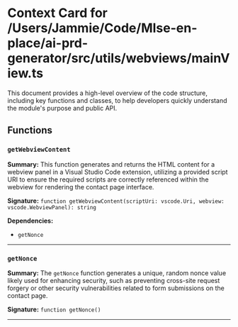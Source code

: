 # Context Card for /Users/Jammie/Code/MIse-en-place/ai-prd-generator/src/utils/webviews/mainView.ts

This document provides a high-level overview of the code structure, including key functions and classes, to help developers quickly understand the module's purpose and public API.

## Functions

### `getWebviewContent`

**Summary:** This function generates and returns the HTML content for a webview panel in a Visual Studio Code extension, utilizing a provided script URI to ensure the required scripts are correctly referenced within the webview for rendering the contact page interface.

**Signature:** `function getWebviewContent(scriptUri: vscode.Uri, webview: vscode.WebviewPanel): string`

**Dependencies:**

- `getNonce`

---

### `getNonce`

**Summary:** The `getNonce` function generates a unique, random nonce value likely used for enhancing security, such as preventing cross-site request forgery or other security vulnerabilities related to form submissions on the contact page.

**Signature:** `function getNonce()`

---
